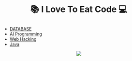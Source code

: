# <p align="center"> 📚 I Love To Eat Code 💻 </p>

- [DATABASE](https://github.com/Jinseop-Sim/PNU-Database)
- [AI Programming](https://github.com/Jinseop-Sim/PNU-AI-Programming)
- [Web Hacking](https://github.com/Jinseop-Sim/Web-Hacking-Study)
- [Java](https://github.com/Jinseop-Sim/PNU-Java)

<p align="center">
<img src="https://github-readme-stats.vercel.app/api?username=Jinseop-Sim&show_icons=true&theme=gruvbox&hide=["issues"]">
